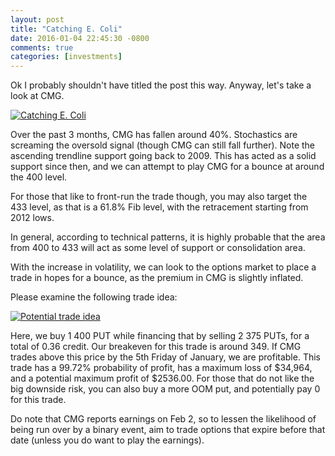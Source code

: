 ```yaml
---
layout: post
title: "Catching E. Coli"
date: 2016-01-04 22:45:30 -0800
comments: true
categories: [investments]
---
```


Ok I probably shouldn't have titled the post this way. Anyway, let's take a look at CMG.

[![Catching E. Coli](/images/investments/2016-01-04_cmg_weekly.png)](/images/investments/2016-01-04_cmg_weekly.png)

Over the past 3 months, CMG has fallen around 40%. Stochastics are screaming the oversold signal (though CMG can still fall further). Note the ascending trendline support going back to 2009. This has acted as a solid support since then, and we can attempt to play CMG for a bounce at around the 400 level. 

For those that like to front-run the trade though, you may also target the 433 level, as that is a 61.8% Fib level, with the retracement starting from 2012 lows.

In general, according to technical patterns, it is highly probable that the area from 400 to 433 will act as some level of support or consolidation area. 

With the increase in volatility, we can look to the options market to place a trade in hopes for a bounce, as the premium in CMG is slightly inflated. 

Please examine the following trade idea:

[![Potential trade idea](images/investments/2016-01-04_cmg_weekly_risk_graph.png)](images/investments/2016-01-04_cmg_weekly_risk_graph.png)

Here, we buy 1 400 PUT while financing that by selling 2 375 PUTs, for a total of 0.36 credit. Our breakeven for this trade is around 349. If CMG trades above this price by the 5th Friday of January, we are profitable. This trade has a 99.72% probability of profit, has a maximum loss of $34,964, and a potential maximum profit of $2536.00. For those that do not like the big downside risk, you can also buy a more OOM put, and potentially pay 0 for this trade.

Do note that CMG reports earnings on Feb 2, so to lessen the likelihood of being run over by a binary event, aim to trade options that expire before that date (unless you do want to play the earnings).